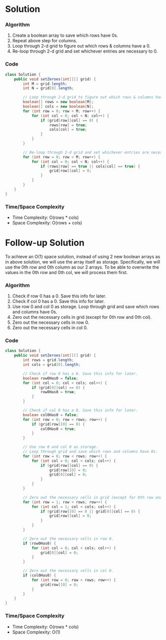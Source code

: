 # Solution

### Algorithm

1. Create a boolean array to save which rows have 0s.
1. Repeat above step for columns.
1. Loop through 2-d grid to figure out which rows & columns have a 0.
1. Re-loop through 2-d grid and set whichever entries are necessary to 0.

### Code

```java
class Solution {
    public void setZeroes(int[][] grid) {
        int M = grid.length;
        int N = grid[0].length;

        // Loop through 2-d grid to figure out which rows & columns have a 0
        boolean[] rows = new boolean[M];
        boolean[] cols = new boolean[N];
        for (int row = 0; row < M; row++) {
            for (int col = 0; col < N; col++) {
                if (grid[row][col] == 0) {
                    rows[row] = true;
                    cols[col] = true;
                }
            }
        }

        // Re-loop through 2-d grid and set whichever entries are necessary to 0
        for (int row = 0; row < M; row++) {
            for (int col = 0; col < N; col++) {
                if (rows[row] == true || cols[col] == true) {
                    grid[row][col] = 0;
                }
            }
        }
    }
}
```

### Time/Space Complexity

-  Time Complexity: O(rows * cols)
- Space Complexity: O(rows + cols)


# Follow-up Solution

To achieve an O(1) space solution, instead of using 2 new boolean arrays as in above solution, we will use the array itself as storage. Specifically, we will use the 0th row and 0th column as our 2 arrays. To be able to overwrite the values in the 0th row and 0th col, we will process them first.

### Algorithm

1. Check if row 0 has a 0. Save this info for later.
1. Check if col 0 has a 0. Save this info for later.
1. Use row 0 and col 0 as storage. Loop through grid and save which rows and columns have 0s.
1. Zero out the necessary cells in grid (except for 0th row and 0th col).
1. Zero out the necessary cells in row 0.
1. Zero out the necessary cells in col 0.

### Code

```java
class Solution {
    public void setZeroes(int[][] grid) {
        int rows = grid.length;
        int cols = grid[0].length;

        // Check if row 0 has a 0. Save this info for later.
        boolean row0Has0 = false;
        for (int col = 0; col < cols; col++) {
            if (grid[0][col] == 0) {
                row0Has0 = true;
            }
        }

        // Check if col 0 has a 0. Save this info for later.
        boolean col0Has0 = false;
        for (int row = 0; row < rows; row++) {
            if (grid[row][0] == 0) {
                col0Has0 = true;
            }
        }

        // Use row 0 and col 0 as storage.
        // Loop through grid and save which rows and columns have 0s.
        for (int row = 0; row < rows; row++) {
            for (int col = 0; col < cols; col++) {
                if (grid[row][col] == 0) {
                    grid[row][0] = 0;
                    grid[0][col] = 0;
                }
            }
        }

        // Zero out the necessary cells in grid (except for 0th row and 0th col).
        for (int row = 1; row < rows; row++) {
            for (int col = 1; col < cols; col++) {
                if (grid[row][0] == 0 || grid[0][col] == 0) {
                    grid[row][col] = 0;
                }
            }
        }

        // Zero out the necessary cells in row 0.
        if (row0Has0) {
            for (int col = 0; col < cols; col++) {
                grid[0][col] = 0;
            }
        }

        // Zero out the necessary cells in col 0.
        if (col0Has0) {
            for (int row = 0; row < rows; row++) {
                grid[row][0] = 0;
            }
        }
    }
}
```

### Time/Space Complexity

-  Time Complexity: O(rows * cols)
- Space Complexity: O(1)
